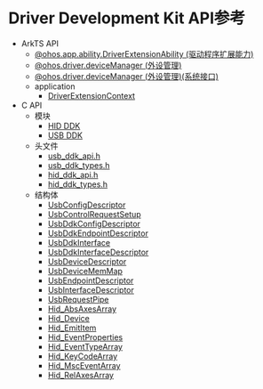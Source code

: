 # Driver Development Kit API参考

- ArkTS API
  - [@ohos.app.ability.DriverExtensionAbility (驱动程序扩展能力)](js-apis-app-ability-driverExtensionAbility.md)
  - [@ohos.driver.deviceManager (外设管理)](js-apis-driver-deviceManager.md)
  - [@ohos.driver.deviceManager (外设管理)(系统接口)](js-apis-driver-deviceManager-sys.md)
  - application
    - [DriverExtensionContext](js-apis-inner-application-driverExtensionContext.md)
- C API
  - 模块
    - [HID DDK](_hid_ddk.md)
    - [USB DDK](_usb_ddk.md)
  - 头文件
    - [usb_ddk_api.h](usb__ddk__api_8h.md)
    - [usb_ddk_types.h](usb__ddk__types_8h.md)
    - [hid_ddk_api.h](hid__ddk__api_8h.md)
    - [hid_ddk_types.h](hid__ddk__types_8h.md)
  - 结构体
    - [UsbConfigDescriptor](_usb_config_descriptor.md)
    - [UsbControlRequestSetup](_usb_control_request_setup.md)
    - [UsbDdkConfigDescriptor](_usb_ddk_config_descriptor.md)
    - [UsbDdkEndpointDescriptor](_usb_ddk_endpoint_descriptor.md)
    - [UsbDdkInterface](_usb_ddk_interface.md)
    - [UsbDdkInterfaceDescriptor](_usb_ddk_interface_descriptor.md)
    - [UsbDeviceDescriptor](_usb_device_descriptor.md)
    - [UsbDeviceMemMap](_usb_device_mem_map.md)
    - [UsbEndpointDescriptor](_usb_endpoint_descriptor.md)
    - [UsbInterfaceDescriptor](_usb_interface_descriptor.md)
    - [UsbRequestPipe](_usb_request_pipe.md)
    - [Hid_AbsAxesArray](_hid___abs_axes_array.md)
    - [Hid_Device](_hid___device.md)
    - [Hid_EmitItem](_hid___emit_item.md)
    - [Hid_EventProperties](_hid___event_properties.md)
    - [Hid_EventTypeArray](_hid___event_type_array.md)
    - [Hid_KeyCodeArray](_hid___key_code_array.md)
    - [Hid_MscEventArray](_hid___msc_event_array.md)
    - [Hid_RelAxesArray](_hid___rel_axes_array.md)
